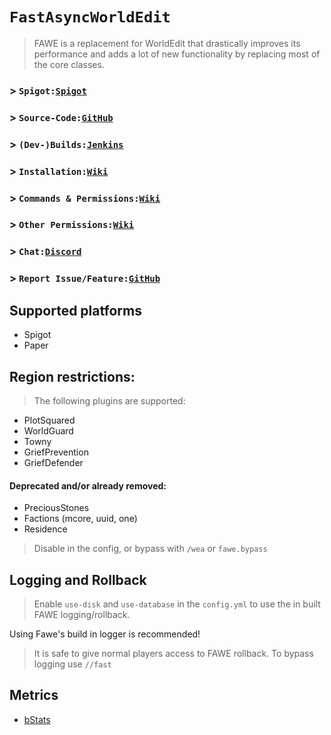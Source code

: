 # `FastAsyncWorldEdit`
> FAWE is a replacement for WorldEdit that drastically improves its performance and adds a lot of new functionality by replacing most of the core classes.

### > **`Spigot:`**[`Spigot`](https://www.spigotmc.org/resources/13932)
### > **`Source-Code:`**[`GitHub`](/IntellectualSites/FastAsyncWorldEdit)
### > **`(Dev-)Builds:`**[`Jenkins`](https://ci.athion.net/job/FastAsyncWorldEdit-1.17/)

### > **`Installation:`**[`Wiki`](https://github.com/IntellectualSites/FastAsyncWorldEdit-Documentation/wiki/Installation)
### > **`Commands & Permissions:`**[`Wiki`](https://github.com/IntellectualSites/FastAsyncWorldEdit-Documentation/wiki/Main-Commands-and-Permissions)
### > **`Other Permissions:`**[`Wiki`](https://github.com/IntellectualSites/FastAsyncWorldEdit-Documentation/wiki/Permissions)

### > **`Chat:`**[`Discord`](https://discord.gg/intellectualsites)
### > **`Report Issue/Feature:`**[`GitHub`](https://github.com/IntellectualSites/FastAsyncWorldEdit/issues)

## Supported platforms
- Spigot
- Paper
## Region restrictions:
> The following plugins are supported:

- PlotSquared
- WorldGuard
- Towny
- GriefPrevention
- GriefDefender
#### Deprecated and/or already removed:
- PreciousStones
- Factions (mcore, uuid, one)
- Residence

> Disable in the config, or bypass with `/wea` or `fawe.bypass`

## Logging and Rollback
> Enable `use-disk` and `use-database` in the `config.yml` to use the in built FAWE logging/rollback.

Using Fawe's build in logger is recommended!

> It is safe to give normal players access to FAWE rollback. To bypass logging use `//fast`

## Metrics
- [bStats](https://bstats.org/plugin/bukkit/FastAsyncWorldEdit)
